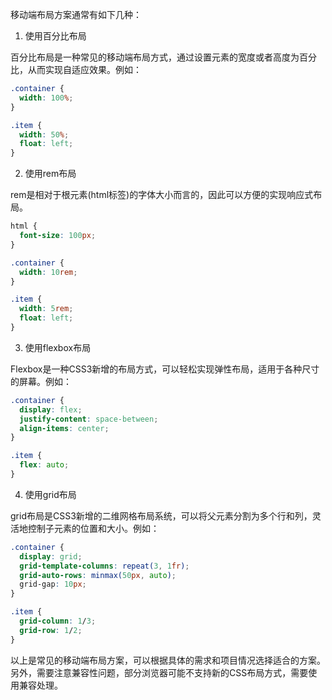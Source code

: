 移动端布局方案通常有如下几种：

1. 使用百分比布局

百分比布局是一种常见的移动端布局方式，通过设置元素的宽度或者高度为百分比，从而实现自适应效果。例如：

```css
.container {
  width: 100%;
}

.item {
  width: 50%;
  float: left;
}
```

2. 使用rem布局

rem是相对于根元素(html标签)的字体大小而言的，因此可以方便的实现响应式布局。

```css
html {
  font-size: 100px;
}

.container {
  width: 10rem;
}

.item {
  width: 5rem;
  float: left;
}
```

3. 使用flexbox布局

Flexbox是一种CSS3新增的布局方式，可以轻松实现弹性布局，适用于各种尺寸的屏幕。例如：

```css
.container {
  display: flex;
  justify-content: space-between;
  align-items: center;
}

.item {
  flex: auto;
}
```

4. 使用grid布局

grid布局是CSS3新增的二维网格布局系统，可以将父元素分割为多个行和列，灵活地控制子元素的位置和大小。例如：

```css
.container {
  display: grid;
  grid-template-columns: repeat(3, 1fr);
  grid-auto-rows: minmax(50px, auto);
  grid-gap: 10px;
}

.item {
  grid-column: 1/3;
  grid-row: 1/2;
}
```

以上是常见的移动端布局方案，可以根据具体的需求和项目情况选择适合的方案。另外，需要注意兼容性问题，部分浏览器可能不支持新的CSS布局方式，需要使用兼容处理。